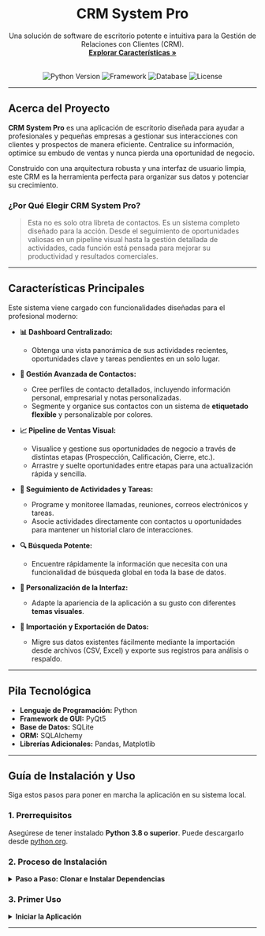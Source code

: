 <div align="center">
  <h1 align="center">CRM System Pro</h1>
  <p align="center">
    Una solución de software de escritorio potente e intuitiva para la Gestión de Relaciones con Clientes (CRM).
    <br />
    <a href="#características-principales"><strong>Explorar Características »</strong></a>
    <br />
    <br />
    <!-- Aquí puedes añadir enlaces a screenshots o a una página del proyecto -->
    <!-- <a href="#">Ver Demo</a> · -->
    <!-- <a href="#">Reportar Bug</a> · -->
    <!-- <a href="#">Solicitar Característica</a> -->
  </p>
</div>

<!-- BADGES DE ESTADO (EJEMPLOS) -->
<!-- Reemplaza los enlaces con los tuyos propios cuando los tengas -->
<div align="center">
  <img src="https://img.shields.io/badge/Python-3.8+-blue.svg" alt="Python Version">
  <img src="https://img.shields.io/badge/Framework-PyQt5-green.svg" alt="Framework">
  <img src="https://img.shields.io/badge/Database-SQLite-purple.svg" alt="Database">
  <img src="https://img.shields.io/badge/License-MIT-yellow.svg" alt="License">
</div>

---

## Acerca del Proyecto

**CRM System Pro** es una aplicación de escritorio diseñada para ayudar a profesionales y pequeñas empresas a gestionar sus interacciones con clientes y prospectos de manera eficiente. Centralice su información, optimice su embudo de ventas y nunca pierda una oportunidad de negocio.

Construido con una arquitectura robusta y una interfaz de usuario limpia, este CRM es la herramienta perfecta para organizar sus datos y potenciar su crecimiento.

### ¿Por Qué Elegir CRM System Pro?

> Esta no es solo otra libreta de contactos. Es un sistema completo diseñado para la acción. Desde el seguimiento de oportunidades valiosas en un pipeline visual hasta la gestión detallada de actividades, cada función está pensada para mejorar su productividad y resultados comerciales.

---

## Características Principales

Este sistema viene cargado con funcionalidades diseñadas para el profesional moderno:

*   **📊 Dashboard Centralizado:**
    *   Obtenga una vista panorámica de sus actividades recientes, oportunidades clave y tareas pendientes en un solo lugar.

*   **📇 Gestión Avanzada de Contactos:**
    *   Cree perfiles de contacto detallados, incluyendo información personal, empresarial y notas personalizadas.
    *   Segmente y organice sus contactos con un sistema de **etiquetado flexible** y personalizable por colores.

*   **📈 Pipeline de Ventas Visual:**
    *   Visualice y gestione sus oportunidades de negocio a través de distintas etapas (Prospección, Calificación, Cierre, etc.).
    *   Arrastre y suelte oportunidades entre etapas para una actualización rápida y sencilla.

*   **📅 Seguimiento de Actividades y Tareas:**
    *   Programe y monitoree llamadas, reuniones, correos electrónicos y tareas.
    *   Asocie actividades directamente con contactos u oportunidades para mantener un historial claro de interacciones.

*   **🔍 Búsqueda Potente:**
    *   Encuentre rápidamente la información que necesita con una funcionalidad de búsqueda global en toda la base de datos.

*   **🎨 Personalización de la Interfaz:**
    *   Adapte la apariencia de la aplicación a su gusto con diferentes **temas visuales**.

*   **🔄 Importación y Exportación de Datos:**
    *   Migre sus datos existentes fácilmente mediante la importación desde archivos (CSV, Excel) y exporte sus registros para análisis o respaldo.

---

## Pila Tecnológica

*   **Lenguaje de Programación:** Python
*   **Framework de GUI:** PyQt5
*   **Base de Datos:** SQLite
*   **ORM:** SQLAlchemy
*   **Librerías Adicionales:** Pandas, Matplotlib

---

## Guía de Instalación y Uso

Siga estos pasos para poner en marcha la aplicación en su sistema local.

### 1. Prerrequisitos

Asegúrese de tener instalado **Python 3.8 o superior**. Puede descargarlo desde [python.org](https://www.python.org/).

### 2. Proceso de Instalación

<details>
  <summary><strong>Paso a Paso: Clonar e Instalar Dependencias</strong></summary>

  1.  **Clone el repositorio en su máquina local:**
      ```sh
      git clone <URL-DEL-REPOSITORIO-GIT>
      cd <NOMBRE-DEL-DIRECTORIO-DEL-PROYECTO>
      ```

  2.  **Cree y active un entorno virtual (altamente recomendado):**
      Esto mantiene las dependencias del proyecto aisladas.
      ```sh
      # En Windows
      python -m venv venv
      .\venv\Scripts\activate

      # En macOS & Linux
      python3 -m venv venv
      source venv/bin/activate
      ```

  3.  **Instale todas las librerías necesarias:**
      Nuestro proyecto gestiona las dependencias a través de `pip`.
      ```sh
      pip install -r CRM_System/requirements.txt
      ```
</details>

### 3. Primer Uso

<details>
  <summary><strong>Iniciar la Aplicación</strong></summary>

  *   **Base de Datos Automática:** No necesita configurar nada. La primera vez que ejecute la aplicación, se creará automáticamente un archivo de base de datos SQLite (`crm_database.db`) en el directorio raíz.

  *   **Ejecute la aplicación:**
      Una vez completada la instalación, inicie el programa con el siguiente comando:
      ```sh
      python run.py
      ```
  ¡Y listo! La ventana principal de **CRM System Pro** se abrirá y podrá comenzar a gestionar sus clientes.
</details>

---
<!--
## Galería de Screenshots

Aquí puedes añadir imágenes de tu aplicación para mostrar la interfaz.

<div align="center">
  <img src="URL_A_SCREENSHOT_1" alt="Dashboard View" width="400"/>
  <img src="URL_A_SCREENSHOT_2" alt="Contact Management" width="400"/>
</div>
-->